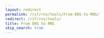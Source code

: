 ```yaml
---
layout: redirect
permalink: /rif/rns/tools/From-ENS-to-RNS/
redirect: /rif/rns/tools/
title: From ENS to RNS
skip_search: true
---
```


